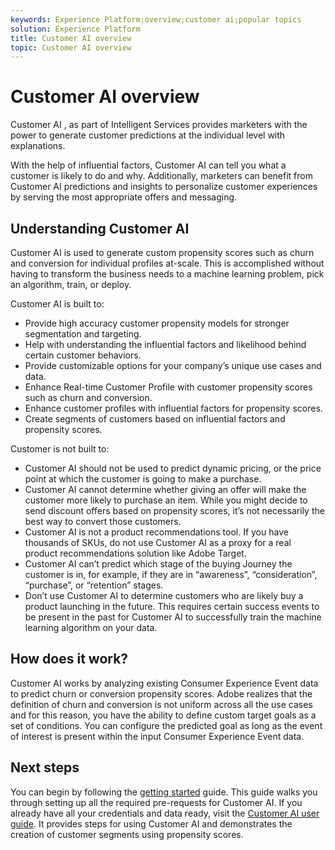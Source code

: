 ```yaml
---
keywords: Experience Platform;overview;customer ai;popular topics
solution: Experience Platform
title: Customer AI overview
topic: Customer AI overview
---
```


# Customer AI overview

Customer AI , as part of Intelligent Services provides marketers with the power to generate customer predictions at the individual level with explanations.

With the help of influential factors, Customer AI can tell you what a customer is likely to do and why. Additionally, marketers can benefit from Customer AI predictions and insights to personalize customer experiences by serving the most appropriate offers and messaging.

## Understanding Customer AI

Customer AI is used to generate custom propensity scores such as churn and conversion for individual profiles at-scale. This is accomplished without having to transform the business needs to a machine learning problem, pick an algorithm, train, or deploy.

Customer AI is built to:

- Provide high accuracy customer propensity models for stronger segmentation and targeting.
- Help with understanding the influential factors and likelihood behind certain customer behaviors.
- Provide customizable options for your company’s unique use cases and data.
- Enhance Real-time Customer Profile with customer propensity scores such as churn and conversion.
- Enhance customer profiles with influential factors for propensity scores.
- Create segments of customers based on influential factors and propensity scores.

Customer is not built to:

- Customer AI should not be used to predict dynamic pricing, or the price point at which the customer is going to make a purchase.
- Customer AI cannot determine whether giving an offer will make the customer more likely to purchase an item. While you might decide to send discount offers based on propensity scores, it’s not necessarily the best way to convert those customers.
- Customer AI is not a product recommendations tool. If you have thousands of SKUs, do not use Customer AI as a proxy for a real product recommendations solution like Adobe Target.
- Customer AI can’t predict which stage of the buying Journey the customer is in, for example, if they are in “awareness”, “consideration”, “purchase”, or “retention” stages.
- Don’t use Customer AI to determine customers who are likely buy a product launching in the future. This requires certain success events to be present in the past for Customer AI to successfully train the machine learning algorithm on your data.

## How does it work?

Customer AI works by analyzing existing Consumer Experience Event data to predict churn or conversion propensity scores. Adobe realizes that the definition of churn and conversion is not uniform across all the use cases and for this reason, you have the ability to define custom target goals as a set of conditions. You can configure the predicted goal as long as the event of interest is present within the input Consumer Experience Event data.

## Next steps

You can begin by following the [getting started](./getting-started.md) guide. This guide walks you through setting up all the required pre-requests for Customer AI. If you already have all your credentials and data ready, visit the [Customer AI user guide](./user-guide.md). It provides steps for using Customer AI and demonstrates the creation of customer segments using propensity scores.